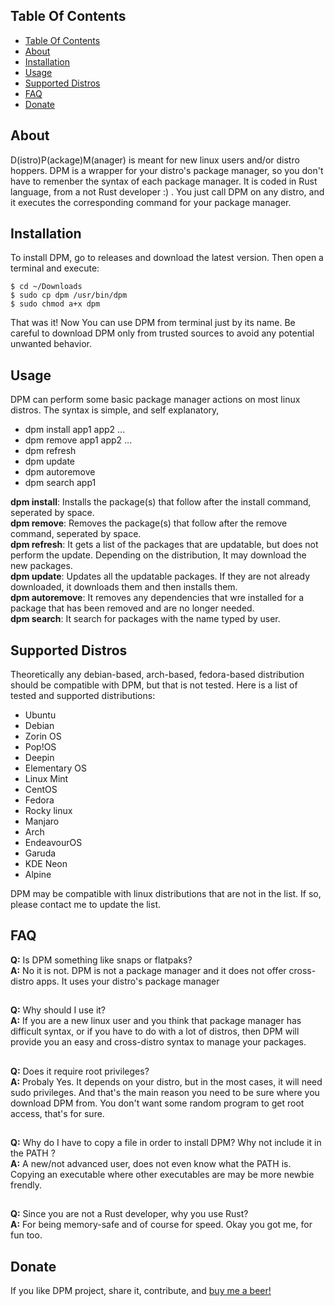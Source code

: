 ## Table Of Contents
- [Table Of Contents](#table-of-contents)
- [About](#about)
- [Installation](#installation)
- [Usage](#usage)
- [Supported Distros](#supported-distros)
- [FAQ](#faq)
- [Donate](#donate)
  
## About
D(istro)P(ackage)M(anager) is meant for new linux users and/or distro hoppers.
DPM is a wrapper for your distro's package manager, so you don't have to remenber 
the syntax of each package manager. It is coded in Rust language, from a not Rust developer :) . 
You just call DPM on any distro, and it executes the corresponding command for your package manager.
	
## Installation
To install DPM, go to releases and download the latest version. Then open a terminal and execute:

```
$ cd ~/Downloads
$ sudo cp dpm /usr/bin/dpm
$ sudo chmod a+x dpm
```
That was it! Now You can use DPM from terminal just by its name.
Be careful to download DPM only from trusted sources to avoid any potential unwanted behavior.

## Usage
DPM can perform some basic package manager actions on most linux distros.
The syntax is simple, and self explanatory, 
* dpm install app1 app2 ...
* dpm remove app1 app2 ...
* dpm refresh
* dpm update
* dpm autoremove
* dpm search app1

**dpm install**: Installs the package(s) that follow after the install command, seperated by space.<br />
**dpm remove**:  Removes the package(s) that follow after the remove command, seperated by space.<br />
**dpm refresh**: It gets a list of the packages that are updatable, but does not perform the update. Depending on the distribution, It may download the new packages.<br />
**dpm update**: Updates all the updatable packages. If they are not already downloaded, it downloads them and then installs them.<br />
**dpm autoremove**: It removes any dependencies that wre installed for a package that has been removed and are no longer needed.<br />
**dpm search**: It search for packages with the name typed by user.<br />


## Supported Distros
Theoretically any debian-based, arch-based, fedora-based distribution should be compatible with DPM,
but that is not tested. Here is a list of tested and supported distributions:
* Ubuntu
* Debian
* Zorin OS
* Pop!OS
* Deepin
* Elementary OS
* Linux Mint
* CentOS
* Fedora
* Rocky linux
* Manjaro
* Arch
* EndeavourOS
* Garuda
* KDE Neon
* Alpine

DPM may be compatible with linux distributions that are not in the list. If so, please contact me to update the list.
## FAQ
**Q:** Is DPM something like snaps or flatpaks?<br />
**A:** No it is not. DPM is not a package manager and it does not offer cross-distro apps. It uses your distro's package manager

##
**Q:** Why should I use it?<br />
**A:** If you are a new linux user and you think that package manager has difficult syntax, or if you have to do with a lot of distros, then DPM will provide you an easy and cross-distro syntax to manage your packages.
##

##
**Q:** Does it require root privileges?<br />
**A:** Probaly Yes. It depends on your distro, but in the most cases, it will need sudo privileges. And that's the main reason you need to be sure where you download DPM from. You don't want some random program to get root access, that's for sure.
##

##
**Q:** Why do I have to copy a  file in order to install DPM? Why not include it in the PATH ?<br />
**A:** A new/not advanced user, does not even know what the PATH is. Copying an executable where other executables are may be more newbie frendly.
##

##
**Q:** Since you are not a Rust developer, why you use Rust?<br />
**A:** For being memory-safe and of course for speed. Okay you got me, for fun too.
##

## Donate
If you like DPM project, share it, contribute, and [buy me a beer!](https://www.paypal.com/donate?hosted_button_id=J8CU7S9BJN9E8)